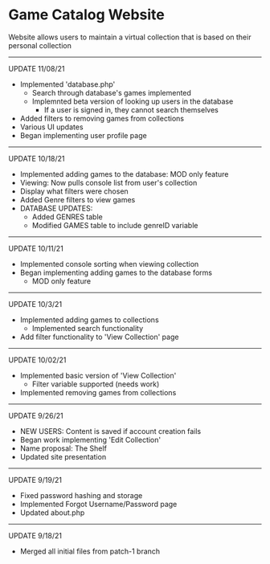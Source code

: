 # Game Catalog Website
Website allows users to maintain a virtual collection that is based on their personal collection


-----
UPDATE 11/08/21
- Implemented 'database.php'
	- Search through database's games implemented
	- Implemnted beta version of looking up users in the database
		- If a user is signed in, they cannot search themselves
- Added filters to removing games from collections
- Various UI updates
- Began implementing user profile page

-----
UPDATE 10/18/21
- Implemented adding games to the database: MOD only feature
- Viewing: Now pulls console list from user's collection
- Display what filters were chosen
- Added Genre filters to view games
- DATABASE UPDATES:
	- Added GENRES table
	- Modified GAMES table to include genreID variable

-----
UPDATE 10/11/21
- Implemented console sorting when viewing collection
- Began implementing adding games to the database forms
	- MOD only feature

-----
UPDATE 10/3/21
- Implemented adding games to collections
	- Implemented search functionality
- Add filter functionality to 'View Collection' page

-----
UPDATE 10/02/21
- Implemented basic version of 'View Collection'
	- Filter variable supported (needs work)
- Implemented removing games from collections

-----
UPDATE 9/26/21
- NEW USERS: Content is saved if account creation fails
- Began work implementing 'Edit Collection'
- Name proposal: The Shelf
- Updated site presentation

-----
UPDATE 9/19/21
- Fixed password hashing and storage
- Implemented Forgot Username/Password page
- Updated about.php

-----
UPDATE 9/18/21
- Merged all initial files from patch-1 branch
